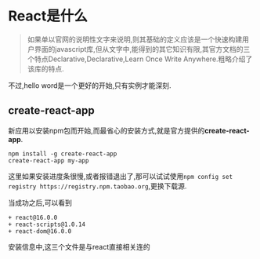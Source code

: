 # React是什么

> 如果单以官网的说明性文字来说明,则其基础的定义应该是一个快速构建用户界面的javascript库,但从文字中,能得到的其它知识有限,其官方文档的三个特点Declarative,Declarative,Learn Once Write Anywhere.粗略介绍了该库的特点.

不过,hello word是一个更好的开始,只有实例才能深刻.

## create-react-app

新应用以安装npm包而开始,而最省心的安装方式,就是官方提供的**create-react-app**.

```
npm install -g create-react-app
create-react-app my-app
```

这里如果安装进度条很慢,或者报错退出了,那可以试试使用`npm config set registry https://registry.npm.taobao.org`,更换下载源.

当成功之后,可以看到

```
+ react@16.0.0
+ react-scripts@1.0.14
+ react-dom@16.0.0
```

安装信息中,这三个文件是与react直接相关连的